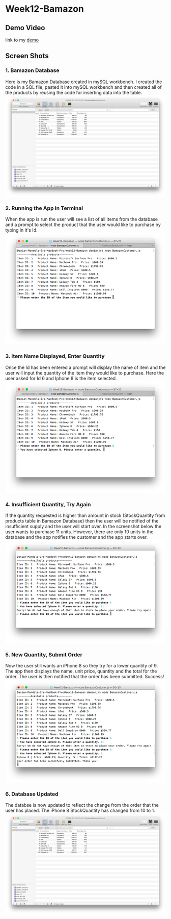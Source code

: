 # Week12-Bamazon
## Demo Video
link to my [demo](https://youtu.be/0FPwuwUA2as)
## Screen Shots

### 1. Bamazon Database
Here is my Bamazon Database created in mySQL workbench. I created the code in a SQL file, pasted it into mySQL workbench and then created all of the products by reusing the code for inserting data into the table.
![Bamazon Database](https://github.com/dmandola11/Week12-Bamazon/blob/master/Media/BamazonDatabase.png)

### 2. Running the App in Terminal
When the app is run the user will see a list of all items from the database and a prompt to select the product that the user would like to purchase by typing in it's Id.
![Initialize App](https://github.com/dmandola11/Week12-Bamazon/blob/master/Media/List%20of%20Items%20and%20First%20Prompt.png)

### 3. Item Name Displayed, Enter Quantity
Once the Id has been entered a prompt will display the name of item and the user will input the quantity of the item they would like to purchase. Here the user asked for Id 6 and Iphone 8 is the item selected.
![Item found, enter Quantity](https://github.com/dmandola11/Week12-Bamazon/blob/master/Media/Item%20Selected.png)

### 4. Insufficient Quantity, Try Again
If the quantity requested is higher than amount in stock (StockQuantity from products table in Bamazon Database) then the user will be notified of the insufficient supply and the user will start over. In the screenshot below the user wants to purchase 11 units. However, there are only 10 units in the database and the app notifies the customer and the app starts over.
![Quantity](https://github.com/dmandola11/Week12-Bamazon/blob/master/Media/Insufficient%20Quantity%20in%20Stock.png)

### 5. New Quantity, Submit Order
Now the user still wants an iPhone 8 so they try for a lower quantity of 9. The app then displays the name, unit price, quantity and the total for the order. The user is then notified that the order has been submitted. Success!
![Submit Order](https://github.com/dmandola11/Week12-Bamazon/blob/master/Media/Order%20Submitted.png)

### 6. Database Updated
The databse is now updated to reflect the change from the order that the user has placed. The iPhone 8 StockQuantity has changed from 10 to 1.
![Database Updated](https://github.com/dmandola11/Week12-Bamazon/blob/master/Media/Database%20Updated.png)
